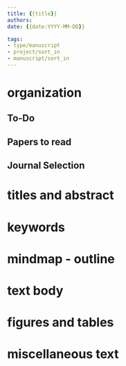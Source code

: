 ```yaml
---
title: {{title}} 
authors: 
date: {{date:YYYY-MM-DD}}

tags:
- type/manuscript
- project/sort_in
- manuscript/sort_in
---
```


# organization

## To-Do


## Papers to read


## Journal Selection


# titles and abstract


# keywords


# mindmap - outline


# text body


# figures and tables


# miscellaneous text

